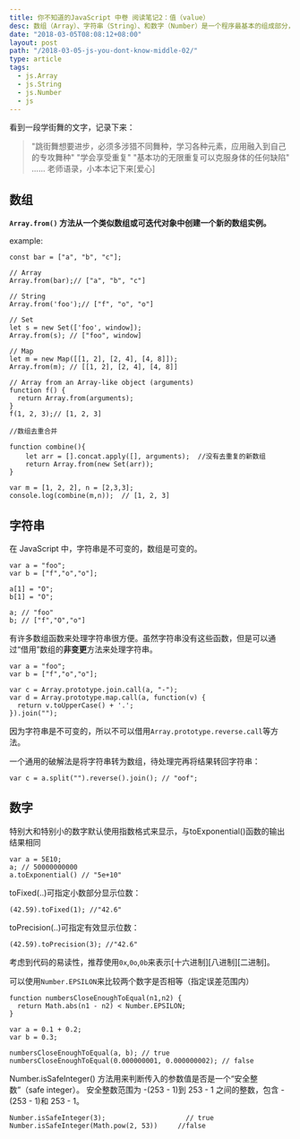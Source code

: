 ```yaml
---
title: 你不知道的JavaScript 中卷 阅读笔记2：值（value）
desc: 数组（Array）、字符串（String）、和数字（Number）是一个程序最基本的组成部分，但在JavaScript中，他们可谓让人喜忧参半。下面来了解一下，怎样合理的运用。
date: "2018-03-05T08:08:12+08:00"
layout: post
path: "/2018-03-05-js-you-dont-know-middle-02/"
type: article
tags:
  - js.Array
  - js.String
  - js.Number
  - js
---
```


看到一段学街舞的文字，记录下来：

> "跳街舞想要进步，必须多涉猎不同舞种，学习各种元素，应用融入到自己的专攻舞种"
"学会享受重复"
"基本功的无限重复可以克服身体的任何缺陷"
......
老师语录，小本本记下来[爱心]


## 数组

**`Array.from()` 方法从一个类似数组或可迭代对象中创建一个新的数组实例。**

example:

```
const bar = ["a", "b", "c"];

// Array
Array.from(bar);// ["a", "b", "c"]

// String
Array.from('foo');// ["f", "o", "o"]

// Set
let s = new Set(['foo', window]);
Array.from(s); // ["foo", window]

// Map
let m = new Map([[1, 2], [2, 4], [4, 8]]);
Array.from(m); // [[1, 2], [2, 4], [4, 8]]

// Array from an Array-like object (arguments)
function f() {
  return Array.from(arguments);
}
f(1, 2, 3);// [1, 2, 3]

//数组去重合并

function combine(){
    let arr = [].concat.apply([], arguments);  //没有去重复的新数组
    return Array.from(new Set(arr));
}

var m = [1, 2, 2], n = [2,3,3];
console.log(combine(m,n));  // [1, 2, 3]

```

## 字符串

在 JavaScript 中，字符串是不可变的，数组是可变的。

```
var a = "foo";
var b = ["f","o","o"];

a[1] = "O";
b[1] = "O";

a; // "foo"
b; // ["f","O","o"]
```

有许多数组函数来处理字符串很方便。虽然字符串没有这些函数，但是可以通过“借用”数组的**非变更**方法来处理字符串。

```
var a = "foo";
var b = ["f","o","o"];

var c = Array.prototype.join.call(a, "-");
var d = Array.prototype.map.call(a, function(v) {
  return v.toUpperCase() + '.';
}).join("");
```

因为字符串是不可变的，所以不可以借用`Array.prototype.reverse.call`等方法。

一个通用的破解法是将字符串转为数组，待处理完再将结果转回字符串：

```
var c = a.split("").reverse().join(); // "oof";
```

## 数字

特别大和特别小的数字默认使用指数格式来显示，与toExponential()函数的输出结果相同
```
var a = 5E10;
a; // 50000000000
a.toExponential() // "5e+10"
```
toFixed(..)可指定小数部分显示位数：

```
(42.59).toFixed(1); //"42.6"
```

toPrecision(..)可指定有效显示位数：

```
(42.59).toPrecision(3); //"42.6"
```


考虑到代码的易读性，推荐使用`0x`,`0o`,`0b`来表示[十六进制][八进制][二进制]。

可以使用`Number.EPSILON`来比较两个数字是否相等（指定误差范围内）

```
function numbersCloseEnoughToEqual(n1,n2) {
  return Math.abs(n1 - n2) < Number.EPSILON;
}

var a = 0.1 + 0.2;
var b = 0.3;

numbersCloseEnoughToEqual(a, b); // true
numbersCloseEnoughToEqual(0.000000001, 0.000000002); // false

```
Number.isSafeInteger() 方法用来判断传入的参数值是否是一个“安全整数”（safe integer）。
安全整数范围为 -(253 - 1)到 253 - 1 之间的整数，包含 -(253 - 1)和 253 - 1。

```
Number.isSafeInteger(3);                    // true
Number.isSafeInteger(Math.pow(2, 53))     //false
```




